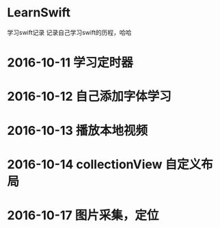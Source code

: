 # LearnSwift
学习swift记录
记录自己学习swift的历程，哈哈

# 2016-10-11 学习定时器
# 2016-10-12 自己添加字体学习
# 2016-10-13 播放本地视频
# 2016-10-14 collectionView 自定义布局
# 2016-10-17 图片采集，定位
